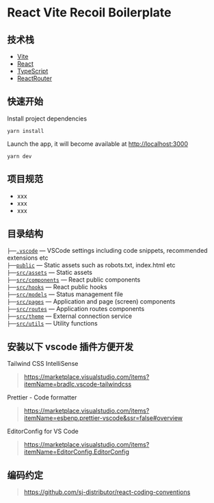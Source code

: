 # React Vite Recoil Boilerplate

## 技术栈

- [Vite](https://vitejs.dev)
- [React](https://reactjs.org)
- [TypeScript](https://www.typescriptlang.org)
- [ReactRouter](https://reactrouter.com/docs/en/v6)

## 快速开始

Install project dependencies

```
yarn install
```

Launch the app, it will become available at [http://localhost:3000](http://localhost:3000/)

```
yarn dev
```

## 项目规范

- xxx
- xxx
- xxx

## 目录结构

`├──`[`.vscode`](.vscode) — VSCode settings including code snippets, recommended extensions etc<br>
`├──`[`public`](./public) — Static assets such as robots.txt, index.html etc<br>
`├──`[`src/assets`](./src/assets) — Static assets<br>
`├──`[`src/components`](./src/components) — React public components<br>
`├──`[`src/hooks`](./src/hooks) — React public hooks<br>
`├──`[`src/models`](./src/models) — Status management file<br>
`├──`[`src/pages`](./src/pages) — Application and page (screen) components<br>
`├──`[`src/routes`](./src/routes) — Application routes components<br>
`├──`[`src/theme`](./src/services) — External connection service<br>
`├──`[`src/utils`](./src/utils) — Utility functions<br>

## 安装以下 vscode 插件方便开发

Tailwind CSS IntelliSense

> https://marketplace.visualstudio.com/items?itemName=bradlc.vscode-tailwindcss

Prettier - Code formatter

> https://marketplace.visualstudio.com/items?itemName=esbenp.prettier-vscode&ssr=false#overview

EditorConfig for VS Code

> https://marketplace.visualstudio.com/items?itemName=EditorConfig.EditorConfig

## 编码约定

> https://github.com/sj-distributor/react-coding-conventions
